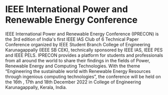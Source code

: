  # IEEE International Power and Renewable Energy Conference
 
 IEEE International Power and Renewable Energy Conference (IPRECON) is the 3rd edition of India's first IEEE IAS Club of 6 Technical Paper Conference organized by IEEE Student Branch College of Engineering Karunagappally (IEEE SB CEK), technically sponsored by IEEE IAS, IEEE PES and IEEE PELS. IPRECON provides a platform for students and professionals from all around the world to share their findings in the fields of Power, Renewable Energy and Computing Technologies. With the theme “Engineering the sustainable world with Renewable Energy Resources through ingenious computing technologies”, the conference will be held on the 16th , 17th and 18th December 2022 in College of Engineering Karunagappally, Kerala, India.
